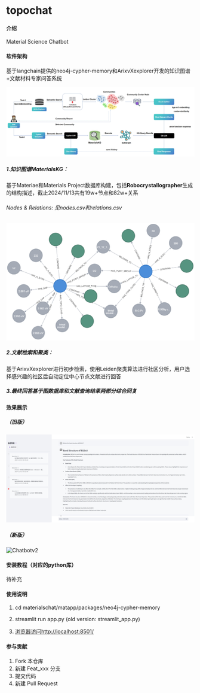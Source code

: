 # topochat

#### 介绍
Material Science Chatbot

#### 软件架构
基于langchain提供的neo4j-cypher-memory和ArixvXexplorer开发的知识图谱+文献材料专家问答系统

![workflow](images/workflow.png)



##### 1.知识图谱MaterialsKG：

基于Materiae和Materials Project数据库构建，包括**Robocrystallographer**生成的结构描述，截止2024/11/13共有19w+节点和82w+关系

###### Nodes & Relations: 见nodes.csv和relations.csv



<img src="images/graph.png" alt="graph" style="zoom:80%;" />



##### 2.文献检索和聚类：

基于ArixvXexplorer进行初步检索，使用Leiden聚类算法进行社区分析，用户选择感兴趣的社区后自动定位中心节点文献进行回答



##### 3.最终回答基于图数据库和文献查询结果两部分综合回复



#### 效果展示
##### （旧版） 

<img src="images/Chatbot.png" alt="Chatbot" style="zoom:80%;" />

##### （新版）

![Chatbotv2](images/Chatbotv2.png)



#### 安装教程（对应的python库）
待补充



#### 使用说明

1. cd materialschat/matapp/packages/neo4j-cypher-memory

2. streamlit run app.py (old version: streamlit_app.py)

3. [浏览器访问http://localhost:8501/](http://localhost:8501/)

   

#### 参与贡献

1.  Fork 本仓库
2.  新建 Feat_xxx 分支
3.  提交代码
4.  新建 Pull Request

